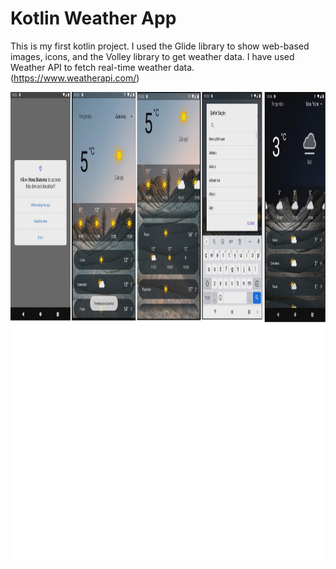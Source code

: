 # Kotlin Weather App

This is my first kotlin project. I used the Glide library to show web-based images, icons, and the Volley library to get weather data. I have used Weather API to fetch real-time weather data. (https://www.weatherapi.com/)


<img src="https://github.com/EnesAlgan76/Kotlin_WeatherApp/blob/main/images.png" height="750">
